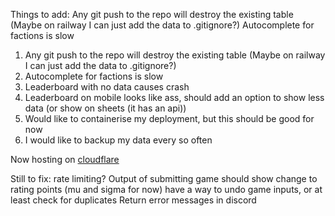 Things to add:
Any git push to the repo will destroy the existing table (Maybe on railway I can just add the data to .gitignore?)
Autocomplete for factions is slow
1. Any git push to the repo will destroy the existing table (Maybe on railway I can just add the data to .gitignore?)
2. Autocomplete for factions is slow
3. Leaderboard with no data causes crash
4. Leaderboard on mobile looks like ass, should add an option to show less data (or show on sheets (it has an api))
5. Would like to containerise my deployment, but this should be good for now
6. I would like to backup my data every so often

Now hosting on [cloudflare](https://ti-discord-bot.edwardbo123.workers.dev)


Still to fix:
rate limiting?
Output of submitting game should show change to rating points (mu and sigma for now)
have a way to undo game inputs, or at least check for duplicates
Return error messages in discord